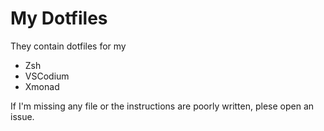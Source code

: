 # My Dotfiles
They contain dotfiles for my
* Zsh
* VSCodium
* Xmonad

If I'm missing any file or the instructions are poorly written, plese open an issue.
